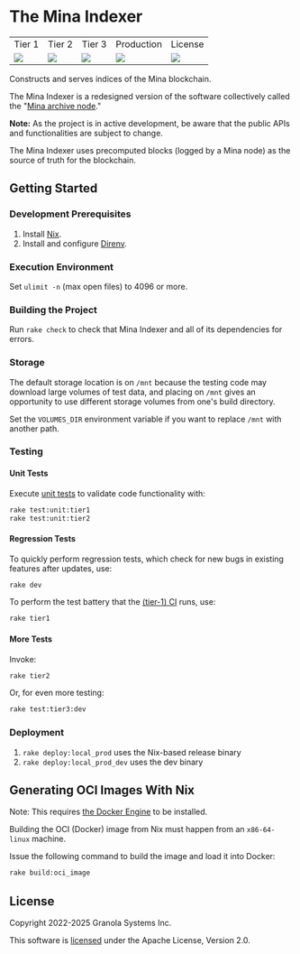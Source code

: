 # The Mina Indexer

<table align="center">
    <tr>
        <td align="center">Tier 1</td>
        <td align="center">Tier 2</td>
        <td align="center">Tier 3</td>
        <td align="center">Production</td>
        <td align="center">License</td>
    </tr>
    <tr>
        <!-- Buildkite - tier 1 -->
        <td><a href="https://buildkite.com/granola/mina-indexer/builds?branch=main"><img src="https://badge.buildkite.com/c2da30c5a1deb1ff6e0ca09c5ec33f7bd0a5b57ea35df4fc15.svg"></a></td>
        <!-- Buildkite - tier 2 -->
        <td><a href="https://buildkite.com/granola/mina-indexer-tier-2/builds?branch=main"><img src="https://badge.buildkite.com/c2da30c5a1deb1ff6e0ca09c5ec33f7bd0a5b57ea35df4fc15.svg"></a></td>
        <!-- Buildkite - tier 3 -->
        <td><a href="https://buildkite.com/granola/mina-indexer-tier-3/builds?branch=main"><img src="https://badge.buildkite.com/c2da30c5a1deb1ff6e0ca09c5ec33f7bd0a5b57ea35df4fc15.svg"></a></td>
        <!-- Buildkite - prod -->
        <td><a href="https://buildkite.com/granola/mina-indexer-production/builds?branch=prod"><img src="https://badge.buildkite.com/b6feacdeff37ab75b03eca73e2c0d7f15826baf695f2ef39c5.svg"></a></td>
        <!-- Apache license -->
        <td><a href="https://github.com/Granola-Team/mina-indexer/blob/main/LICENSE"><img src="https://img.shields.io/badge/license-APACHE-blue.svg"></a></td>
    </tr>
</table>

Constructs and serves indices of the Mina blockchain.

The Mina Indexer is a redesigned version of the software collectively
called the "[Mina archive
node](https://github.com/MinaProtocol/mina/tree/develop/src/app/archive)."

**Note:** As the project is in active development, be aware that the
public APIs and functionalities are subject to change.

The Mina Indexer uses precomputed blocks (logged by a Mina node) as the source
of truth for the blockchain.

## Getting Started

### Development Prerequisites

1. Install [Nix](https://nixos.org/install).
2. Install and configure [Direnv](https://direnv.net).

### Execution Environment

Set `ulimit -n` (max open files) to 4096 or more.

### Building the Project

Run `rake check` to check that Mina Indexer and all of its dependencies for
errors.

### Storage

The default storage location is on `/mnt` because the testing code may download
large volumes of test data, and placing on `/mnt` gives an opportunity to use
different storage volumes from one's build directory.

Set the `VOLUMES_DIR` environment variable if you want to replace `/mnt` with
another path.

### Testing

#### Unit Tests

Execute [unit tests](/rust/tests) to validate code functionality with:

```bash
rake test:unit:tier1
rake test:unit:tier2
```

#### Regression Tests

To quickly perform regression tests, which check for new bugs in existing
features after updates, use:

```bash
rake dev
```

To perform the test battery that the [(tier-1) CI](https://buildkite.com/granola/mina-indexer-tier-1) runs, use:

```bash
rake tier1
```

#### More Tests

Invoke:

```bash
rake tier2
```

Or, for even more testing:

```bash
rake test:tier3:dev
```

### Deployment

1. `rake deploy:local_prod` uses the Nix-based release binary
2. `rake deploy:local_prod_dev` uses the dev binary

## Generating OCI Images With Nix

Note: This requires [the Docker Engine](https://docs.docker.com/engine/install/) to be installed.

Building the OCI (Docker) image from Nix must happen from an `x86-64-linux`
machine.

Issue the following command to build the image and load it into Docker:

```bash
rake build:oci_image
```

## License

Copyright 2022-2025 Granola Systems Inc.

This software is [licensed](LICENSE) under the Apache License, Version 2.0.
